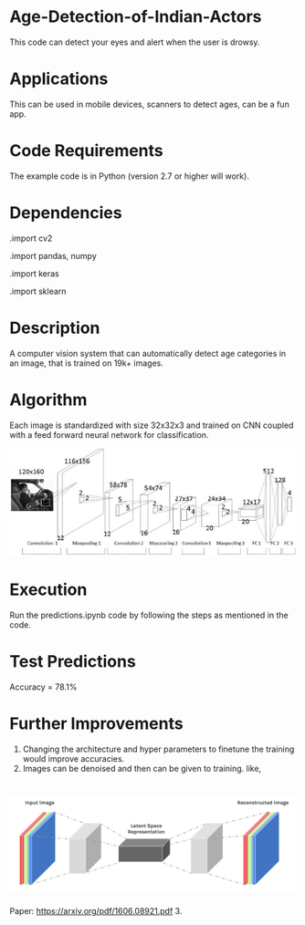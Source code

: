 # Age-Detection-of-Indian-Actors

This code can detect your eyes and alert when the user is drowsy.

# Applications
This can be used in mobile devices, scanners to detect ages, can be a fun app.

# Code Requirements
The example code is in Python (version 2.7 or higher will work).

# Dependencies
.import cv2

.import pandas, numpy

.import keras

.import sklearn

# Description
A computer vision system that can automatically detect age categories in an image, that is trained on 19k+ images.

# Algorithm
Each image is standardized with size 32x32x3 and trained on CNN coupled with a feed forward neural network for classification.

<img src="cnn01.png">

# Execution
Run the predictions.ipynb code by following the steps as mentioned in the code.

# Test Predictions
Accuracy = 78.1%

# Further Improvements
1. Changing the architecture and hyper parameters to finetune the training would improve accuracies.
2. Images can be denoised and then can be given to training. like,
# <img src="denoise_images01.png">

Paper: https://arxiv.org/pdf/1606.08921.pdf
3. 
